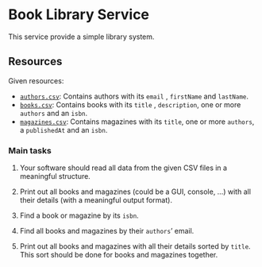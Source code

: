 # Book Library Service

This service provide a simple library system.

## Resources

Given resources:

* [`authors.csv`](src/main/resources/org/echocat/kata/java/part1/data/authors.csv): Contains authors with its `email`
  , `firstName` and `lastName`.
* [`books.csv`](src/main/resources/org/echocat/kata/java/part1/data/books.csv): Contains books with its `title`
  , `description`, one or more `authors` and an `isbn`.
* [`magazines.csv`](src/main/resources/org/echocat/kata/java/part1/data/magazines.csv): Contains magazines with
  its `title`, one or more `authors`, a `publishedAt` and an `isbn`.

### Main tasks

1. Your software should read all data from the given CSV files in a meaningful structure.

2. Print out all books and magazines (could be a GUI, console, …) with all their details (with a meaningful output
   format).
3. Find a book or magazine by its `isbn`.

4. Find all books and magazines by their `authors`’ email.

5. Print out all books and magazines with all their details sorted by `title`. This sort should be done for books and
   magazines together.
   
